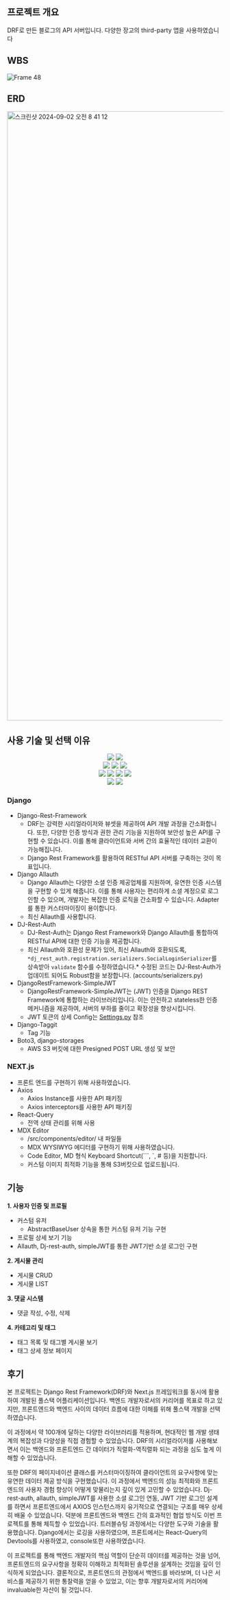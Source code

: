 ## 프로젝트 개요

DRF로 만든 블로그의 API 서버입니다. 다양한 장고의 third-party 앱을 사용하였습니다

## WBS

![Frame 48](https://github.com/user-attachments/assets/925f4acd-8198-45ae-a4ac-61a47b10596b)

## ERD

<img width="1422" alt="스크린샷 2024-09-02 오전 8 41 12" src="https://github.com/user-attachments/assets/b9c94bbe-abcb-47a5-85e1-6a69bbbb0f52">

## 사용 기술 및 선택 이유

<div align=center> 
  <img src="https://img.shields.io/badge/typescript-3178C6?style=for-the-badge&logo=typescript&logoColor=white"> 
  <img src="https://img.shields.io/badge/python-3776AB?style=for-the-badge&logo=python&logoColor=white"> 
  <br>
  
  <img src="https://img.shields.io/badge/html5-E34F26?style=for-the-badge&logo=html5&logoColor=white"> 
  <img src="https://img.shields.io/badge/css-1572B6?style=for-the-badge&logo=css3&logoColor=white"> 
  <img src="https://img.shields.io/badge/mysql-4479A1?style=for-the-badge&logo=mysql&logoColor=white"> 
  <br>
  
  <img src="https://img.shields.io/badge/react-61DAFB?style=for-the-badge&logo=react&logoColor=black"> 
  <img src="https://img.shields.io/badge/reactquery-FF4154?style=for-the-badge&logo=reactquery&logoColor=white">
  <img src="https://img.shields.io/badge/nextdotjs-000000?style=for-the-badge&logo=nextdotjs&logoColor=white">
  <img src="https://img.shields.io/badge/node.js-339933?style=for-the-badge&logo=Node.js&logoColor=white">
  <br>

  <img src="https://img.shields.io/badge/django-092E20?style=for-the-badge&logo=django&logoColor=white">
  <img src="https://img.shields.io/badge/amazonaws-232F3E?style=for-the-badge&logo=amazonaws&logoColor=white"> 
  <br>
</div>

### Django

- Django-Rest-Framework
    - DRF는 강력한 시리얼라이저와 뷰셋을 제공하여 API 개발 과정을 간소화합니다. 또한, 다양한 인증 방식과 권한 관리 기능을 지원하여 보안성 높은 API를 구현할 수 있습니다. 이를 통해 클라이언트와 서버 간의 효율적인 데이터 교환이 가능해집니다.
    - Django Rest Framework를 활용하여 RESTful API 서버를 구축하는 것이 목표입니다.
- Django Allauth
    - Django Allauth는 다양한 소셜 인증 제공업체를 지원하며, 유연한 인증 시스템을 구현할 수 있게 해줍니다. 이를 통해 사용자는 편리하게 소셜 계정으로 로그인할 수 있으며, 개발자는 복잡한 인증 로직을 간소화할 수 있습니다. Adapter를 통한 커스터마이징이 용이합니다.
    - 최신 Allauth를 사용합니다.
- DJ-Rest-Auth
    - DJ-Rest-Auth는 Django Rest Framework와 Django Allauth를 통합하여 RESTful API에 대한 인증 기능을 제공합니다.
    - 최신 Allauth와 호환성 문제가 있어, 최신 Allauth와 호환되도록, `*dj_rest_auth.registration.serializers.SocialLoginSerializer`를 상속받아 `validate` 함수를 수정하였습니다.* 수정된 코드는 DJ-Rest-Auth가 업데이트 되어도 Robust함을 보장합니다. (accounts/serializers.py)
- DjangoRestFramework-SimpleJWT
    - DjangoRestFramework-SimpleJWT는 (JWT) 인증을 Django REST Framework에 통합하는 라이브러리입니다. 이는 안전하고 stateless한 인증 메커니즘을 제공하여, 서버의 부하를 줄이고 확장성을 향상시킵니다.
    - JWT 토큰의 상세 Config는 [Settings.py](http://Settings.py) 참조
- Django-Taggit
    - Tag 기능
- Boto3, django-storages
    - AWS S3 버킷에 대한 Presigned POST URL 생성 및 보안

### NEXT.js

- 프론트 엔드를 구현하기 위해 사용하였습니다.
- Axios
    - Axios Instance를 사용한 API 패키징
    - Axios interceptors를 사용한 API 패키징
- React-Query
    - 전역 상태 관리를 위해 사용
- MDX Editor
    - /src/components/editor/ 내 파일들
    - MDX WYSIWYG 에디터를 구현하기 위해 사용하였습니다.
    - Code Editor, MD 형식 Keyboard Shortcut(```, `, # 등)을 지원합니다.
    - 커스텀 이미지 최적화 기능을 통해 S3버킷으로 업로드됩니다.

## 기능

**1. 사용자 인증 및 프로필** 

- 커스텀 유저
    - AbstractBaseUser 상속을 통한 커스텀 유저 기능 구현
- 프로필 상세 보기 기능
- Allauth, Dj-rest-auth, simpleJWT를 통한 JWT기반 소셜 로그인 구현

**2. 게시물 관리**

- 게시물 CRUD
- 게시물 LIST

**3. 댓글 시스템** 

- 댓글 작성, 수정, 삭제

**4. 카테고리 및 태그**

- 태그 목록 및 태그별 게시물 보기
- 태그 상세 정보 페이지

## 후기
본 프로젝트는 Django Rest Framework(DRF)와 Next.js 프레임워크를 동시에 활용하여 개발된 풀스택 어플리케이션입니다. 
백엔드 개발자로서의 커리어를 목표로 하고 있지만, 프론트엔드와 백엔드 사이의 데이터 흐름에 대한 이해를 위해 풀스택 개발을 선택하였습니다.

이 과정에서 약 100개에 달하는 다양한 라이브러리를 적용하며, 현대적인 웹 개발 생태계의 복잡성과 다양성을 직접 경험할 수 있었습니다.
DRF의 시리얼라이저를 사용해보면서 이는 백엔드와 프론트엔드 간 데이터가 직렬화-역직렬화 되는 과정을 심도 높게 이해할 수 있었습니다.

또한 DRF의 페이지네이션 클래스를 커스터마이징하여 클라이언트의 요구사항에 맞는 유연한 데이터 제공 방식을 구현했습니다. 이 과정에서 백엔드의 성능 최적화와 프론트엔드의 사용자 경험 향상이 어떻게 맞물리는지 깊이 있게 고민할 수 있었습니다.
Dj-rest-auth, allauth, simpleJWT를 사용한 소셜 로그인 연동, JWT 기반 로그인 설계를 하면서 프론트엔드에서 AXIOS 인스턴스까지 유기적으로 연결되는 구조를 매우 상세히 배울 수 있었습니다. 
덕분에 프론트엔드와 백엔드 간의 효과적인 협업 방식도 이번 프로젝트를 통해 체득할 수 있었습니다.
트러블슈팅 과정에서는 다양한 도구와 기술을 활용했습니다. Django에서는 로깅을 사용하였으며, 프론트에서는 React-Query의 Devtools를 사용하였고, console또한 사용하였습니다.

이 프로젝트를 통해 백엔드 개발자의 핵심 역할이 단순히 데이터를 제공하는 것을 넘어, 프론트엔드의 요구사항을 정확히 이해하고 최적화된 솔루션을 설계하는 것임을 깊이 인식하게 되었습니다.
결론적으로, 프론트엔드의 관점에서 백엔드를 바라보며, 더 나은 서비스를 제공하기 위한 통찰력을 얻을 수 있었고, 이는 향후 개발자로서의 커리어에 invaluable한 자산이 될 것입니다.
